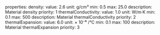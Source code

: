 properties:
  density:
    value: 2.6
    unit: g/cm³
    min: 0.5
    max: 25.0
    description: Material density
    priority: 1
  thermalConductivity:
    value: 1.0
    unit: W/m·K
    min: 0.1
    max: 500
    description: Material thermalConductivity
    priority: 2
  thermalExpansion:
    value: 6.0
    unit: × 10⁻⁶ /°C
    min: 0.1
    max: 100
    description: Material thermalExpansion
    priority: 3
